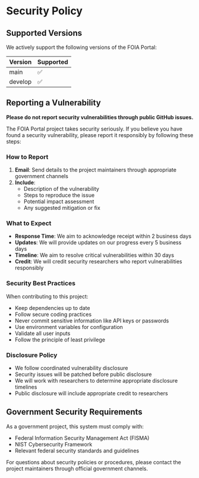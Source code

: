 # Security Policy

## Supported Versions

We actively support the following versions of the FOIA Portal:

| Version | Supported          |
| ------- | ------------------ |
| main    | :white_check_mark: |
| develop | :white_check_mark: |

## Reporting a Vulnerability

**Please do not report security vulnerabilities through public GitHub issues.**

The FOIA Portal project takes security seriously. If you believe you have found a security vulnerability, please report it responsibly by following these steps:

### How to Report

1. **Email**: Send details to the project maintainers through appropriate government channels
2. **Include**: 
   - Description of the vulnerability
   - Steps to reproduce the issue
   - Potential impact assessment
   - Any suggested mitigation or fix

### What to Expect

- **Response Time**: We aim to acknowledge receipt within 2 business days
- **Updates**: We will provide updates on our progress every 5 business days
- **Timeline**: We aim to resolve critical vulnerabilities within 30 days
- **Credit**: We will credit security researchers who report vulnerabilities responsibly

### Security Best Practices

When contributing to this project:

- Keep dependencies up to date
- Follow secure coding practices
- Never commit sensitive information like API keys or passwords
- Use environment variables for configuration
- Validate all user inputs
- Follow the principle of least privilege

### Disclosure Policy

- We follow coordinated vulnerability disclosure
- Security issues will be patched before public disclosure
- We will work with researchers to determine appropriate disclosure timelines
- Public disclosure will include appropriate credit to researchers

## Government Security Requirements

As a government project, this system must comply with:

- Federal Information Security Management Act (FISMA)
- NIST Cybersecurity Framework
- Relevant federal security standards and guidelines

For questions about security policies or procedures, please contact the project maintainers through official government channels.